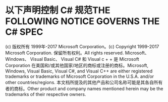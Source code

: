<a name="the-following-notice-governs-the-c-spec"></a><span data-ttu-id="d0f2e-101">以下声明控制 C# 规范</span><span class="sxs-lookup"><span data-stu-id="d0f2e-101">THE FOLLOWING NOTICE GOVERNS THE C# SPEC</span></span>
=====

<span data-ttu-id="d0f2e-102">(c) 版权所有 1999年-2017 Microsoft Corporation。</span><span class="sxs-lookup"><span data-stu-id="d0f2e-102">(c) Copyright 1999-2017 Microsoft Corporation.</span></span> <span data-ttu-id="d0f2e-103">保留所有权利。</span><span class="sxs-lookup"><span data-stu-id="d0f2e-103">All rights reserved.</span></span>
<span data-ttu-id="d0f2e-104">Microsoft、 Windows、 Visual Basic、 Visual C# 和 Visual c + + 是 Microsoft Corporation 在美国和/或其他国家/地区的商标或注册的商标。</span><span class="sxs-lookup"><span data-stu-id="d0f2e-104">Microsoft, Windows, Visual Basic, Visual C#, and Visual C++ are either registered trademarks or trademarks of Microsoft Corporation in the U.S.A. and/or other countries/regions.</span></span>
<span data-ttu-id="d0f2e-105">本文档所提及的其他产品和公司名称可能是其各自所有者的商标。</span><span class="sxs-lookup"><span data-stu-id="d0f2e-105">Other product and company names mentioned herein may be the trademarks of their respective owners.</span></span>
